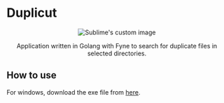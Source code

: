 # Duplicut

<p align="center">
  <img src="https://user-images.githubusercontent.com/13540559/139522813-b80f594e-f53f-4b60-8075-28943d924ba3.png" alt="Sublime's custom image"/>
</p>

<p align="center">
  <text>Application written in Golang with Fyne to search for duplicate files in selected directories.</text>
</p>

## How to use
For windows, download the exe file from [here](https://github.com/JoonRhee/Duplicut/raw/main/Duplicut.zip).
